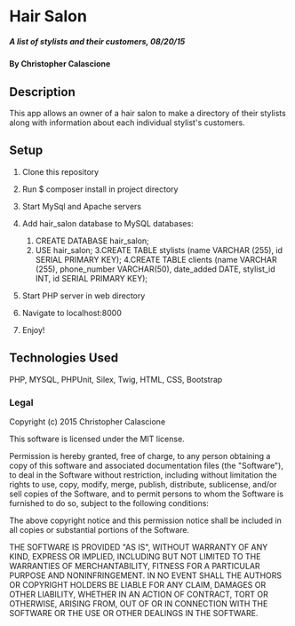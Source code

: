# Hair Salon

##### A list of stylists and their customers, 08/20/15

#### By Christopher Calascione

## Description

This app allows an owner of a hair salon to make a directory of their stylists along with information
about each individual stylist's customers.

## Setup

1. Clone this repository
2. Run $ composer install in project directory
3. Start MySql and Apache servers
4. Add hair_salon database to MySQL databases:
    1. CREATE DATABASE hair_salon;
    2. USE hair_salon;
    3.CREATE TABLE stylists (name VARCHAR (255), id SERIAL PRIMARY KEY);
    4.CREATE TABLE clients (name VARCHAR (255), phone_number VARCHAR(50), date_added DATE, stylist_id INT, id SERIAL PRIMARY KEY);

5. Start PHP server in web directory
6. Navigate to localhost:8000
7. Enjoy!

## Technologies Used

PHP, MYSQL, PHPUnit, Silex, Twig, HTML, CSS, Bootstrap

### Legal

Copyright (c) 2015 Christopher Calascione

This software is licensed under the MIT license.

Permission is hereby granted, free of charge, to any person obtaining a copy
of this software and associated documentation files (the "Software"), to deal
in the Software without restriction, including without limitation the rights
to use, copy, modify, merge, publish, distribute, sublicense, and/or sell
copies of the Software, and to permit persons to whom the Software is
furnished to do so, subject to the following conditions:

The above copyright notice and this permission notice shall be included in
all copies or substantial portions of the Software.

THE SOFTWARE IS PROVIDED "AS IS", WITHOUT WARRANTY OF ANY KIND, EXPRESS OR
IMPLIED, INCLUDING BUT NOT LIMITED TO THE WARRANTIES OF MERCHANTABILITY,
FITNESS FOR A PARTICULAR PURPOSE AND NONINFRINGEMENT. IN NO EVENT SHALL THE
AUTHORS OR COPYRIGHT HOLDERS BE LIABLE FOR ANY CLAIM, DAMAGES OR OTHER
LIABILITY, WHETHER IN AN ACTION OF CONTRACT, TORT OR OTHERWISE, ARISING FROM,
OUT OF OR IN CONNECTION WITH THE SOFTWARE OR THE USE OR OTHER DEALINGS IN
THE SOFTWARE.

